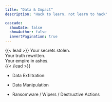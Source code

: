 ```yaml
---
title: "Data & Impact"
description: "Hack to learn, not learn to hack"

cascade:
  showDate: false
  showAuthor: false
  invertPagination: true
---
```


{{< lead >}}
Your secrets stolen.  
Your truth rewritten.  
Your empire in ashes.  
{{< /lead >}}

- Data Exfiltration

- Data Manipulation

- Ransomware / Wipers / Destructive Actions